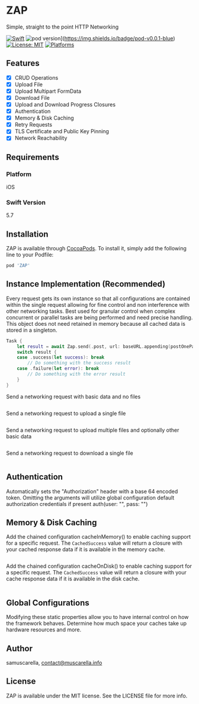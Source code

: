 # ZAP
Simple, straight to the point HTTP Networking

[![Swift](https://img.shields.io/badge/Swift-5-red?style=flat-square)](https://img.shields.io/badge/Swift-5-red?style=flat-square)
![pod version](https://img.shields.io/badge/pod-v0.0.1-blue)](https://img.shields.io/badge/pod-v0.0.1-blue)
[![License: MIT](https://img.shields.io/badge/License-MIT-yellow.svg)](https://opensource.org/licenses/MIT)
[![Platforms](https://img.shields.io/badge/Platforms-iOS-blueviolet?style=flat-square)](https://img.shields.io/badge/Platforms-iOS-blueviolet?style=flat-square)

## Features

- [x] CRUD Operations
- [x] Upload File
- [x] Upload Multipart FormData
- [x] Download File
- [x] Upload and Download Progress Closures
- [x] Authentication
- [x] Memory & Disk Caching
- [x] Retry Requests
- [x] TLS Certificate and Public Key Pinning
- [x] Network Reachability

## Requirements

### Platform
iOS

### Swift Version
5.7

## Installation

ZAP is available through [CocoaPods](https://cocoapods.org). To install
it, simply add the following line to your Podfile:

```ruby
pod 'ZAP'
```

## Instance Implementation (Recommended)
Every request gets its own instance so that all configurations are contained within the single request allowing for fine control and non interference with other networking tasks. Best used for granular control when complex concurrent or parallel tasks are being performed and need precise handling. This object does not need retained in memory because all cached data is stored in a singleton.

```swift
Task {
    let result = await Zap.send(.post, url: baseURL.appending(postOnePath), success: PostOneResponseBody.self, failure: ServerError.self, body: body)
    switch result {
    case .success(let success): break
        // Do something with the success result
    case .failure(let error): break
        // Do something with the error result
    }
}
```

Send a networking request with basic data and no files

```swift
```

Send a networking request to upload a single file

```swift
```

Send a networking request to upload multiple files and optionally other basic data

```swift
```

Send a networking request to download a single file

```swift
```

## Authentication

Automatically sets the "Authorization" header with a base 64 encoded token. Omitting the arguments will utilize global configuration default authorization credentials if present
auth(user: "", pass: "")

## Memory & Disk Caching

Add the chained configuration cacheInMemory() to enable caching support for a specific request. The `CachedSuccess` value will return a closure with your cached response data if it is available in the memory cache.

```swift
```

Add the chained configuration cacheOnDisk() to enable caching support for a specific request. The `CachedSuccess` value will return a closure with your cache response data if it is available in the disk cache.

```swift
```

## Global Configurations

Modifying these static properties allow you to have internal control on how the framework behaves. Determine how much space your caches take up hardware resources and more.

## Author

samuscarella, contact@muscarella.info

## License

ZAP is available under the MIT license. See the LICENSE file for more info.
